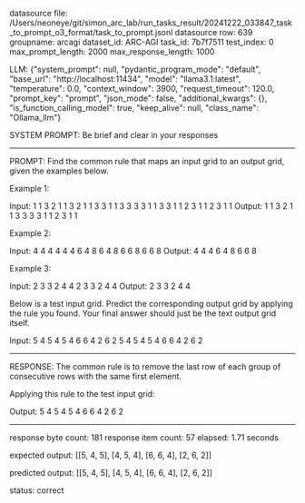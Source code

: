 datasource file: /Users/neoneye/git/simon_arc_lab/run_tasks_result/20241222_033847_task_to_prompt_o3_format/task_to_prompt.jsonl
datasource row: 639
groupname: arcagi
dataset_id: ARC-AGI
task_id: 7b7f7511
test_index: 0
max_prompt_length: 2000
max_response_length: 1000

LLM:
{"system_prompt": null, "pydantic_program_mode": "default", "base_url": "http://localhost:11434", "model": "llama3.1:latest", "temperature": 0.0, "context_window": 3900, "request_timeout": 120.0, "prompt_key": "prompt", "json_mode": false, "additional_kwargs": {}, "is_function_calling_model": true, "keep_alive": null, "class_name": "Ollama_llm"}

SYSTEM PROMPT:
Be brief and clear in your responses

---

PROMPT:
Find the common rule that maps an input grid to an output grid, given the examples below.

Example 1:

Input:
1 1 3 2 1 1 3 2
1 1 3 3 1 1 3 3
3 3 1 1 3 3 1 1
2 3 1 1 2 3 1 1
Output:
1 1 3 2
1 1 3 3
3 3 1 1
2 3 1 1

Example 2:

Input:
4 4 4 4 4 4
6 4 8 6 4 8
6 6 8 6 6 8
Output:
4 4 4
6 4 8
6 6 8

Example 3:

Input:
2 3
3 2
4 4
2 3
3 2
4 4
Output:
2 3
3 2
4 4

Below is a test input grid. Predict the corresponding output grid by applying the rule you found. Your final answer should just be the text output grid itself.

Input:
5 4 5
4 5 4
6 6 4
2 6 2
5 4 5
4 5 4
6 6 4
2 6 2


---

RESPONSE:
The common rule is to remove the last row of each group of consecutive rows with the same first element.

Applying this rule to the test input grid:

Output:
5 4 5
4 5 4
6 6 4
2 6 2

---


response byte count: 181
response item count: 57
elapsed: 1.71 seconds

expected output:
[[5, 4, 5], [4, 5, 4], [6, 6, 4], [2, 6, 2]]

predicted output:
[[5, 4, 5], [4, 5, 4], [6, 6, 4], [2, 6, 2]]

status: correct
